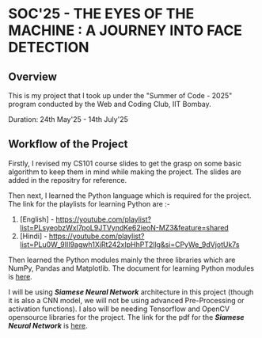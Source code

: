 # SOC'25 - THE EYES OF THE MACHINE : A JOURNEY INTO FACE DETECTION
## Overview
This is my project that I took up under the "Summer of Code - 2025" program conducted by the Web and Coding Club, IIT Bombay.

Duration: 24th May'25 - 14th July'25

## Workflow of the Project
Firstly, I revised my CS101 course slides to get the grasp on some basic algorithm to keep them in mind while making the project. The slides are added in the repositry for reference.

Then next, I learned the Python language which is required for the project. The link for the playlists for learning Python are :-

1) [English] - https://youtube.com/playlist?list=PLsyeobzWxl7poL9JTVyndKe62ieoN-MZ3&feature=shared
2) [Hindi] - https://youtube.com/playlist?list=PLu0W_9lII9agwh1XjRt242xIpHhPT2llg&si=CPyWe_9dVjotUk7s

Then learned the Python modules mainly the three libraries which are NumPy, Pandas and Matplotlib. The document for learning Python modules is [here](https://github.com/Jayent-Dev-1232/SOC-25---Facial-Recognition/blob/main/Python_libraries_doc.docx).

I will be using ***Siamese Neural Network*** architecture in this project (though it is also a CNN model, we will not be using advanced Pre-Processing or activation functions). I also will be needing Tensorflow and OpenCV opensource libraries for the project. The link for the pdf for the ***Siamese Neural Network*** is [here](https://github.com/Jayent-Dev-1232/SOC-25---Facial-Recognition/blob/main/Siamese_Neural_Network.pdf).
